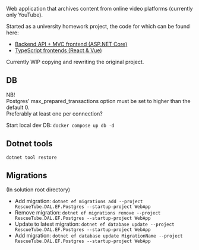 Web application that archives content from online video platforms (currently only YouTube).


Started as a university homework project, the code for which can be found here:
* [Backend API + MVC frontend (ASP.NET Core)](https://github.com/mipaat/icd0021-22-23-s)
* [TypeScript frontends (React & Vue)](https://github.com/mipaat/icd0006-22-23-s)

Currently WIP copying and rewriting the original project.

## DB
NB!  
Postgres' max_prepared_transactions option must be set to higher than the default 0.  
Preferably at least one per connection?

Start local dev DB:
`docker compose up db -d`

## Dotnet tools
`dotnet tool restore`

## Migrations
(In solution root directory)
* Add migration: `dotnet ef migrations add --project RescueTube.DAL.EF.Postgres --startup-project WebApp`
* Remove migration: `dotnet ef migrations remove --project RescueTube.DAL.EF.Postgres --startup-project WebApp`
* Update to latest migration: `dotnet ef database update --project RescueTube.DAL.EF.Postgres --startup-project WebApp`
* Add migration: `dotnet ef database update MigrationName --project RescueTube.DAL.EF.Postgres --startup-project WebApp`